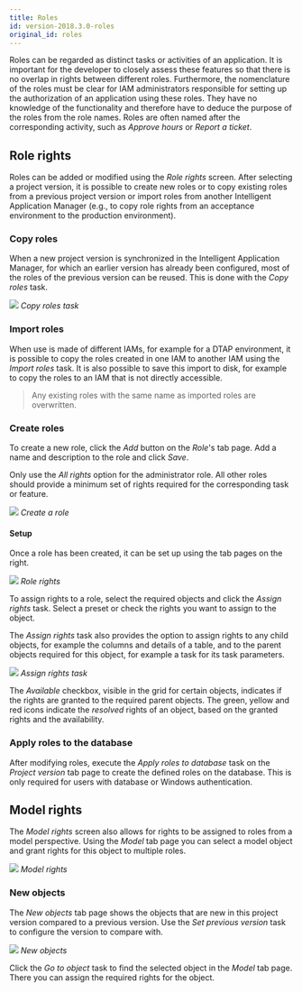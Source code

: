 ```yaml
---
title: Roles
id: version-2018.3.0-roles
original_id: roles
---
```


Roles can be regarded as distinct tasks or activities of an application. It is important for the developer to closely assess these features so that there is no overlap in rights between different roles. Furthermore, the nomenclature of the roles must be clear for IAM administrators responsible for setting up the authorization of an application using these roles. They have no knowledge of the functionality and therefore have to deduce the purpose of the roles from the role names. Roles are often named after the corresponding activity, such as *Approve hours* or *Report a ticket*.

Role rights
-----------

Roles can be added or modified using the *Role rights* screen. After selecting a project version, it is possible to create new roles or to copy existing roles from a previous project version or import roles from another Intelligent Application Manager (e.g., to copy role rights from an acceptance environment to the production environment).

### Copy roles

When a new project version is synchronized in the Intelligent Application Manager, for which an earlier version has already been configured, most of the roles of the previous version can be reused. This is done with the *Copy roles* task.

![](assets/iam_dev/image11.png)
*Copy roles task*

### Import roles

When use is made of different IAMs, for example for a DTAP environment, it is possible to copy the roles created in one IAM to another IAM using the *Import roles* task. It is also possible to save this import to disk, for example to copy the roles to an IAM that is not directly accessible.

> Any existing roles with the same name as imported roles are overwritten. 

### Create roles

To create a new role, click the *Add* button on the *Role*'s tab page. Add a name and description to the role and click *Save*. 

Only use the *All rights* option for the administrator role. All other roles should provide a minimum set of rights required for the corresponding task or feature.

![](assets/iam_dev/image14.png)
*Create a role*

#### Setup

Once a role has been created, it can be set up using the tab pages on the right. 

![](assets/iam_dev/image15.png)
*Role rights*

To assign rights to a role, select the required objects and click the *Assign rights* task. Select a preset or check the rights you want to assign to the object. 

The *Assign rights* task also provides the option to assign rights to any child objects, for example the columns and details of a table, and to the parent objects required for this object, for example a task for its task parameters. 

![](assets/iam_dev/assign_rights.png)
*Assign rights task*

The *Available* checkbox, visible in the grid for certain objects, indicates if the rights are granted to the required parent objects. The green, yellow and red icons indicate the *resolved* rights of an object, based on the granted rights and the availability.

### Apply roles to the database

After modifying roles, execute the *Apply roles to database* task on the *Project version* tab page to create the defined roles on the database. This is only required for users with database or Windows authentication.

Model rights
------------

The *Model rights* screen also allows for rights to be assigned to roles from a model perspective. Using the *Model* tab page you can select a model object and grant rights for this object to multiple roles.

![](assets/iam_dev/image18.png)
*Model rights*

### New objects

The *New objects* tab page shows the objects that are new in this project version compared to a previous version. Use the *Set previous version* task to configure the version to compare with.

![](assets/iam_dev/image19.png)
*New objects*

Click the *Go to object* task to find the selected object in the *Model* tab page. There you can assign the required rights for the object.